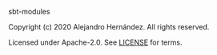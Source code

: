 [comment]: <> (Don't edit this file!)
[comment]: <> (It is automatically updated after every release of https://github.com/alejandrohdezma/.github)
[comment]: <> (If you want to suggest a change, please open a PR or issue in that repository)

sbt-modules

Copyright (c) 2020 Alejandro Hernández. All rights reserved.

Licensed under Apache-2.0. See [LICENSE](LICENSE.md) for terms.